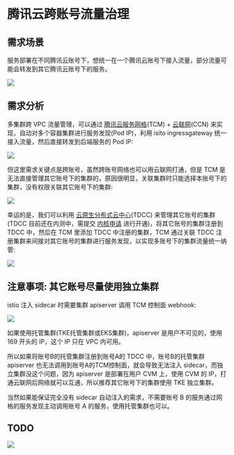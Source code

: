 # 腾讯云跨账号流量治理

## 需求场景

服务部署在不同腾讯云账号下，想统一在一个腾讯云账号下接入流量，部分流量可能会转发到其它腾讯云账号下的服务。

![](https://image-host-1251893006.cos.ap-chengdu.myqcloud.com/20220812105933.png)

## 需求分析

多集群跨 VPC 流量管理，可以通过 [腾讯云服务网格](https://cloud.tencent.com/product/tcm)(TCM) + [云联网](https://cloud.tencent.com/product/ccn)(CCN) 来实现，自动对多个容器集群进行服务发现(Pod IP)，利用 isito ingressgateway 统一接入流量，然后直接转发到后端服务的 Pod IP:

![](https://image-host-1251893006.cos.ap-chengdu.myqcloud.com/20220812114344.png)

但这里需求关键点是跨账号，虽然跨账号网络也可以用云联网打通，但是 TCM 是无法直接管理其它账号下的集群的，原因很明显，关联集群时只能选择本账号下的集群，没有权限关联其它账号下的集群:

![](https://image-host-1251893006.cos.ap-chengdu.myqcloud.com/20220812112012.png)

幸运的是，我们可以利用 [云原生分布式云中心](https://cloud.tencent.com/product/tdcc)(TDCC) 来管理其它账号的集群 (TDCC 目前还在内测中，需提交 [内核申请](https://cloud.tencent.com/apply/p/897g10ltlv6) 进行开通)，将其它账号的集群注册到 TDCC 中，然后在 TCM 里添加 TDCC 中注册的集群，TCM 通过关联 TDCC 注册集群来间接对其它账号的集群进行服务发现，以实现多账号下的集群流量统一纳管:

![](https://image-host-1251893006.cos.ap-chengdu.myqcloud.com/20220812114733.png)

## 注意事项: 其它账号尽量使用独立集群

istio 注入 sidecar 时需要集群 apiserver 调用 TCM 控制面 webhook:

![](https://image-host-1251893006.cos.ap-chengdu.myqcloud.com/20220812123716.png)

如果使用托管集群(TKE托管集群或EKS集群)，apiserver 是用户不可见的，使用 169 开头的 IP，这个 IP 只在 VPC 内可用。

所以如果将账号B的托管集群注册到账号A的 TDCC 中，账号B的托管集群 apiserver 也无法调用到账号A的TCM控制面，就会导致无法注入 sidecar，而独立集群没这个问题，因为 apiserver 是部署在用户 CVM 上，使用 CVM 的 IP，打通云联网后网络就可以互通，所以推荐其它账号下的集群使用 TKE 独立集群。

当然如果能保证完全没有 sidecar 自动注入的需求，不需要账号 B 的服务通过网格的服务发现主动调用账号 A 的服务，使用托管集群也可以。

## TODO

![](https://image-host-1251893006.cos.ap-chengdu.myqcloud.com/20220811204947.png)
